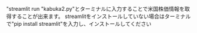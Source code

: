 "streamlit run "kabuka2.py"とターミナルに入力することで米国株価情報を取得することが出来ます。
streamlitをインストールしていない場合はターミナルで"pip install streamlit"を入力し、インストールしてください
